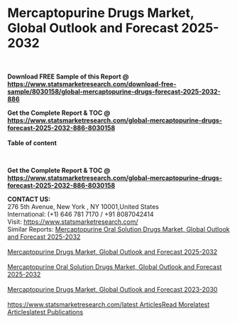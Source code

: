 <h1>Mercaptopurine Drugs Market, Global Outlook and Forecast 2025-2032</h1><br/><p><strong>Download FREE Sample of this Report @ <a href="https://www.statsmarketresearch.com/download-free-sample/8030158/global-mercaptopurine-drugs-forecast-2025-2032-886">https://www.statsmarketresearch.com/download-free-sample/8030158/global-mercaptopurine-drugs-forecast-2025-2032-886</a></strong></p><div><b>Get the Complete Report & TOC @ <a href="https://www.statsmarketresearch.com/global-mercaptopurine-drugs-forecast-2025-2032-886-8030158">https://www.statsmarketresearch.com/global-mercaptopurine-drugs-forecast-2025-2032-886-8030158</a></b></div><br><b>Table of content</b><p><br><div><b>Get the Complete Report & TOC @ <a href="https://www.statsmarketresearch.com/global-mercaptopurine-drugs-forecast-2025-2032-886-8030158">https://www.statsmarketresearch.com/global-mercaptopurine-drugs-forecast-2025-2032-886-8030158</a></b></div></p> <b>CONTACT US:</b><br>276 5th Avenue, New York , NY 10001,United States<br>International: (+1) 646 781 7170 / +91 8087042414<br>Visit: <a href="https://www.statsmarketresearch.com/">https://www.statsmarketresearch.com/</a><br>Similar Reports: <a href="https://www.statsmarketresearch.com/global-mercaptopurine-drugs-forecast-2025-2032-886-8030158">Mercaptopurine Oral Solution Drugs Market, Global Outlook and Forecast 2025-2032 </a><br/><br/><a href="https://www.statsmarketresearch.com/global-mercaptopurine-drugs-forecast-2025-2032-886-8030158">Mercaptopurine Drugs Market, Global Outlook and Forecast 2025-2032 </a><br/><br/><a href="https://www.statsmarketresearch.com/global-mercaptopurine-drugs-forecast-2025-2032-886-8030158">Mercaptopurine Oral Solution Drugs Market, Global Outlook and Forecast 2025-2032 </a><br/><br/><a href="https://www.statsmarketresearch.com/global-mercaptopurine-drugs-forecast-2025-2032-886-8030158">Mercaptopurine Drugs Market, Global Outlook and Forecast 2023-2030</a><br/><br/><a href="https://gyeongbokgung.com">https://www.statsmarketresearch.com/</a><a href="https://hallyeomaritime.com">latest Articles</a><a href="https://jingwansa.com">Read More</a><a href=https://nguoiviet.jp/">latest Articles</a><a href="https://www.intelmarketresearch.com/">latest Publications</a>